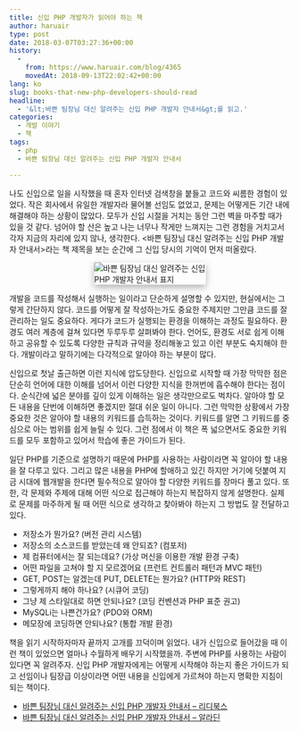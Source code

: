 ```yaml
---
title: 신입 PHP 개발자가 읽어야 하는 책
author: haruair
type: post
date: 2018-03-07T03:27:36+00:00
history:
  - 
    from: https://www.haruair.com/blog/4365
    movedAt: 2018-09-13T22:02:42+00:00
lang: ko
slug: books-that-new-php-developers-should-read
headline:
  - '&lt;바쁜 팀장님 대신 알려주는 신입 PHP 개발자 안내서&gt;를 읽고.'
categories:
  - 개발 이야기
  - 책
tags:
  - php
  - 바쁜 팀장님 대신 알려주는 신입 PHP 개발자 안내서

---
```

나도 신입으로 일을 시작했을 때 혼자 인터넷 검색창을 붙들고 코드와 씨름한 경험이 있었다. 작은 회사에서 유일한 개발자라 물어볼 선임도 없었고, 문제는 어떻게든 기간 내에 해결해야 하는 상황이 많았다. 모두가 신입 시절을 거치는 동안 그런 벽을 마주할 때가 있을 것 같다. 넘어야 할 산은 높고 나는 너무나 작게만 느껴지는 그런 경험을 거치고서 각자 지금의 자리에 있지 않나, 생각한다. <바쁜 팀장님 대신 알려주는 신입 PHP 개발자 안내서>라는 책 제목을 보는 순간에 그 신입 당시의 기억이 먼저 떠올랐다.

<img style="max-width:200px; display:block; margin-left: auto; margin-right: auto; box-shadow:0px 5px 12px rgba(0,0,0,0.3);" src="https://misc.ridibooks.com/cover/3166000001/xxlarge" alt="바쁜 팀장님 대신 알려주는 신입 PHP 개발자 안내서 표지" />

개발을 코드를 작성해서 실행하는 일이라고 단순하게 설명할 수 있지만, 현실에서는 그렇게 간단하지 않다. 코드를 어떻게 잘 작성하는가도 중요한 주제지만 그만큼 코드를 잘 관리하는 일도 중요하다. 게다가 코드가 실행되는 환경을 이해하는 과정도 필요하다. 환경도 여러 계층에 걸쳐 있다면 두루두루 살펴봐야 한다. 언어도, 환경도 서로 쉽게 이해하고 공유할 수 있도록 다양한 규칙과 규약을 정리해놓고 있고 이런 부분도 숙지해야 한다. 개발이라고 말하기에는 다각적으로 알아야 하는 부분이 많다.

신입으로 첫날 출근하면 이런 지식에 압도당한다. 신입으로 시작할 때 가장 막막한 점은 단순히 언어에 대한 이해를 넘어서 이런 다양한 지식을 한꺼번에 흡수해야 한다는 점이다. 순식간에 넓은 분야를 깊이 있게 이해하는 일은 생각만으로도 벅차다. 알아야 할 모든 내용을 단번에 이해하면 좋겠지만 절대 쉬운 일이 아니다. 그런 막막한 상황에서 가장 중요한 것은 알아야 할 내용의 키워드를 습득하는 것이다. 키워드를 알면 그 키워드를 중심으로 아는 범위를 쉽게 늘릴 수 있다. 그런 점에서 이 책은 폭 넓으면서도 중요한 키워드를 모두 포함하고 있어서 학습에 좋은 가이드가 된다.

일단 PHP를 기준으로 설명하기 때문에 PHP를 사용하는 사람이라면 꼭 알아야 할 내용을 잘 다루고 있다. 그리고 많은 내용을 PHP에 할애하고 있긴 하지만 거기에 덧붙여 지금 시대에 웹개발을 한다면 필수적으로 알아야 할 다양한 키워드를 장마다 풀고 있다. 또한, 각 문제와 주제에 대해 어떤 식으로 접근해야 하는지 복잡하지 않게 설명한다. 실제로 문제를 마주하게 될 때 어떤 식으로 생각하고 찾아봐야 하는지 그 방법도 잘 전달하고 있다.

  * 저장소가 뭔가요? (버전 관리 시스템)
  * 저장소의 소스코드를 받았는데 왜 안되죠? (컴포저)
  * 제 컴퓨터에서는 잘 되는데요? (가상 머신을 이용한 개발 환경 구축)
  * 어떤 파일을 고쳐야 할 지 모르겠어요 (프런트 컨트롤러 패턴과 MVC 패턴)
  * GET, POST는 알겠는데 PUT, DELETE는 뭔가요? (HTTP와 REST)
  * 그렇게까지 해야 하나요? (시큐어 코딩)
  * 그냥 제 스타일대로 하면 안되나요? (코딩 컨벤션과 PHP 표준 권고)
  * MySQLi는 나쁜건가요? (PDO와 ORM)
  * 메모장에 코딩하면 안되나요? (통합 개발 환경)

책을 읽기 시작하자마자 끝까지 고개를 끄덕이며 읽었다. 내가 신입으로 들어갔을 때 이런 책이 있었으면 얼마나 수월하게 배우기 시작했을까. 주변에 PHP를 사용하는 사람이 있다면 꼭 알려주자. 신입 PHP 개발자에게는 어떻게 시작해야 하는지 좋은 가이드가 되고 선임이나 팀장급 이상이라면 어떤 내용을 신입에게 가르쳐야 하는지 명확한 지침이 되는 책이다.

  * [바쁜 팀장님 대신 알려주는 신입 PHP 개발자 안내서 &#8211; 리디북스][1]
  * [바쁜 팀장님 대신 알려주는 신입 PHP 개발자 안내서 &#8211; 알라딘][2]

 [1]: https://ridibooks.com/v2/Detail?id=3166000001
 [2]: http://www.aladin.co.kr/shop/wproduct.aspx?ItemId=133643671
